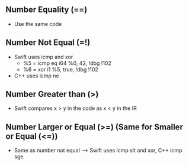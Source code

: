 ## Number Equality (==)
* Use the same code

## Number Not Equal (=!)
* Swift uses icmp and xor 
  * %5 = icmp eq i64 %0, 42, !dbg !102
  * %6 = xor i1 %5, true, !dbg !102
* C++ uses icmp ne

## Number Greater than (>)
* Swift compares x > y in the code as x < y in the IR

## Number Larger or Equal (>=) (Same for Smaller or Equal (<=))
* Same as number not equal --> Swift uses icmp slt and xor, C++ icmp sge
